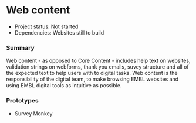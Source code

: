 # Web content

- Project status: Not started
- Dependencies: Websites still to build

### Summary

Web content - as opposed to Core Content - includes help text on websites, validation strings on webforms, thank you emails, suvey structure and all of the expected text to help users with to digital tasks. Web content is the responsibility of the digital team, to make browsing EMBL websites and using EMBL digital tools as intuitive as possible.  

### Prototypes

- Survey Monkey

